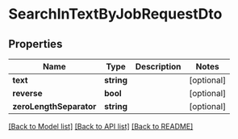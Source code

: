 # SearchInTextByJobRequestDto

## Properties
Name | Type | Description | Notes
------------ | ------------- | ------------- | -------------
**text** | **string** |  | [optional] 
**reverse** | **bool** |  | [optional] 
**zeroLengthSeparator** | **string** |  | [optional] 

[[Back to Model list]](../README.md#documentation-for-models) [[Back to API list]](../README.md#documentation-for-api-endpoints) [[Back to README]](../README.md)


